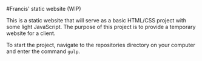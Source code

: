 #Francis' static website (WIP)

This is a static website that will serve as a basic HTML/CSS project with some light JavaScript. The purpose of this project is to provide a temporary website for a client.

To start the project, navigate to the repositories directory on your computer and enter the command `gulp`.